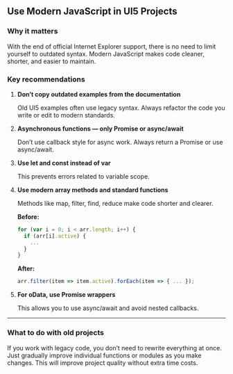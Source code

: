 ## Use Modern JavaScript in UI5 Projects

### Why it matters

With the end of official Internet Explorer support, there is no need to limit yourself to outdated syntax. Modern JavaScript makes code cleaner, shorter, and easier to maintain.

### Key recommendations

1. **Don’t copy outdated examples from the documentation**
   
   Old UI5 examples often use legacy syntax. Always refactor the code you write or edit to modern standards.

2. **Asynchronous functions — only Promise or async/await**
   
   Don’t use callback style for async work. Always return a Promise or use async/await.

3. **Use let and const instead of var**
   
   This prevents errors related to variable scope.

4. **Use modern array methods and standard functions**
   
   Methods like map, filter, find, reduce make code shorter and clearer.
   
   **Before:**
   ```js
   for (var i = 0; i < arr.length; i++) {
     if (arr[i].active) {
       ...
     }
   }
   ```
   **After:**
   ```js
   arr.filter(item => item.active).forEach(item => { ... });
   ```

5. **For oData, use Promise wrappers**
   
   This allows you to use async/await and avoid nested callbacks.

---

### What to do with old projects

If you work with legacy code, you don’t need to rewrite everything at once. Just gradually improve individual functions or modules as you make changes. This will improve project quality without extra time costs. 